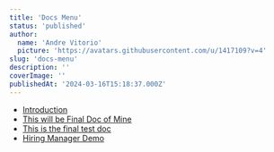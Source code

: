 ```yaml
---
title: 'Docs Menu'
status: 'published'
author:
  name: 'Andre Vitorio'
  picture: 'https://avatars.githubusercontent.com/u/1417109?v=4'
slug: 'docs-menu'
description: ''
coverImage: ''
publishedAt: '2024-03-16T15:18:37.000Z'
---
```


- [Introduction](/introduction)
- [This will be Final Doc of Mine](/this-is-be-final-doc-of-mine)
- [This is the final test doc](/this-is-the-one-more-test-application)
- [Hiring Manager Demo](/hiring-manager-demo)